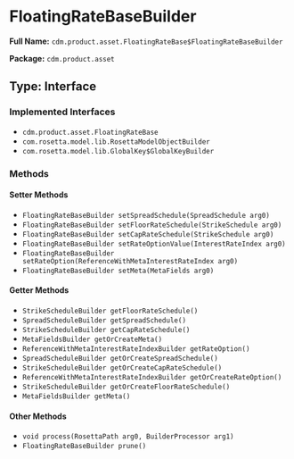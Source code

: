 # FloatingRateBaseBuilder

**Full Name:** `cdm.product.asset.FloatingRateBase$FloatingRateBaseBuilder`

**Package:** `cdm.product.asset`

## Type: Interface

### Implemented Interfaces

- `cdm.product.asset.FloatingRateBase`
- `com.rosetta.model.lib.RosettaModelObjectBuilder`
- `com.rosetta.model.lib.GlobalKey$GlobalKeyBuilder`

### Methods

#### Setter Methods

- `FloatingRateBaseBuilder setSpreadSchedule(SpreadSchedule arg0)`
- `FloatingRateBaseBuilder setFloorRateSchedule(StrikeSchedule arg0)`
- `FloatingRateBaseBuilder setCapRateSchedule(StrikeSchedule arg0)`
- `FloatingRateBaseBuilder setRateOptionValue(InterestRateIndex arg0)`
- `FloatingRateBaseBuilder setRateOption(ReferenceWithMetaInterestRateIndex arg0)`
- `FloatingRateBaseBuilder setMeta(MetaFields arg0)`

#### Getter Methods

- `StrikeScheduleBuilder getFloorRateSchedule()`
- `SpreadScheduleBuilder getSpreadSchedule()`
- `StrikeScheduleBuilder getCapRateSchedule()`
- `MetaFieldsBuilder getOrCreateMeta()`
- `ReferenceWithMetaInterestRateIndexBuilder getRateOption()`
- `SpreadScheduleBuilder getOrCreateSpreadSchedule()`
- `StrikeScheduleBuilder getOrCreateCapRateSchedule()`
- `ReferenceWithMetaInterestRateIndexBuilder getOrCreateRateOption()`
- `StrikeScheduleBuilder getOrCreateFloorRateSchedule()`
- `MetaFieldsBuilder getMeta()`

#### Other Methods

- `void process(RosettaPath arg0, BuilderProcessor arg1)`
- `FloatingRateBaseBuilder prune()`

